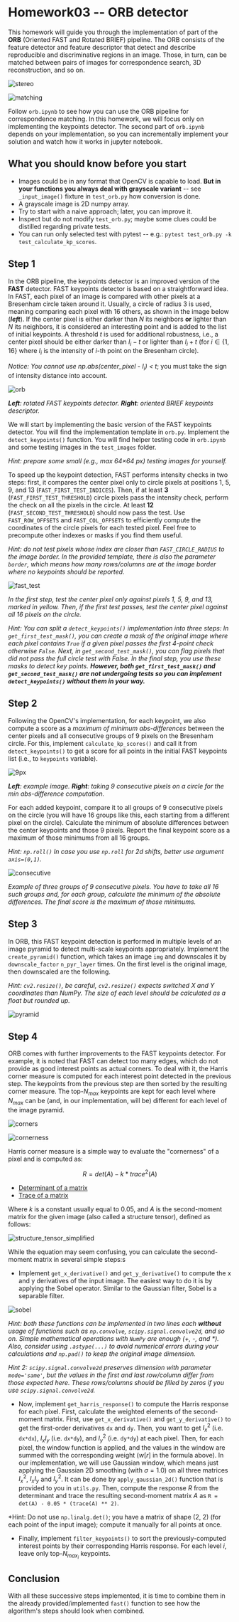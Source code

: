 # Homework03 -- ORB detector
  
This homework will guide you through the implementation of part of the **ORB** (Oriented FAST and Rotated BRIEF) pipeline. The ORB consists of the feature detector and feature descriptor that detect and describe reproducible and discriminative regions in an image. Those, in turn, can be matched between pairs of images for correspondence search, 3D reconstruction, and so on.

![stereo](https://user-images.githubusercontent.com/30218257/232539782-93d55220-7d91-4e20-9e8c-f72ef723310e.jpeg)

![matching](https://user-images.githubusercontent.com/30218257/232539947-7c2a1939-058f-498c-adae-f9f894e559c6.jpeg)

Follow `orb.ipynb` to see how you can use the ORB pipeline for correspondence matching. In this homework, we will focus only on implementing the keypoints detector. The second part of `orb.ipynb` depends on your implementation, so you can incrementally implement your solution and watch how it works in jupyter notebook.

## What you should know before you start
* Images could be in any format that OpenCV is capable to load. **But in your functions you always deal with grayscale variant** -- see `_input_image()` fixture in `test_orb.py` how conversion is done.
* A grayscale image is 2D numpy array.
* Try to start with a naive approach; later, you can improve it.
* Inspect but do not modify `test_orb.py`; maybe some clues could be distilled regarding private tests.
* You can run only selected test with pytest -- e.g.: `pytest test_orb.py -k test_calculate_kp_scores`.

## Step 1   
In the ORB pipeline, the keypoints detector is an improved version of the **FAST** detector. FAST keypoints detector is based on a straightforward idea. In FAST, each pixel of an image is compared with other pixels at a Bresenham circle taken around it. Usually, a circle of radius 3 is used, meaning comparing each pixel with 16 others, as shown in the image below (***left***). If the center pixel is either darker than $N$ its neighbors **or** lighter than $N$ its neighbors, it is considered an interesting point and is added to the list of initial keypoints. A threshold $t$ is used for additional robustness, i.e., a center pixel should be either darker than $I_i - t$ or lighter than $I_i + t$ (for $i\in\{1,16\}$ where $I_i$ is the intensity of $i$-th point on the Bresenham circle).
  
*Notice: You cannot use np.abs(center_pixel - $I_i$) < $t$*; you must take the sign of intensity distance into account.
  

![orb](https://user-images.githubusercontent.com/30218257/232540161-d69e7f9f-e8df-4fad-beb5-4f36ebf5a79d.jpeg)

<i><b>Left</b>: rotated FAST keypoints detector. <b>Right</b>: oriented BRIEF keypoints descriptor.</i>

  
We will start by implementing the basic version of the FAST keypoints detector. You will find the implementation template in `orb.py`. Implement the `detect_keypoints()` function. You will find helper testing code in `orb.ipynb` and some testing images in the `test_images` folder. 

*Hint: prepare some small (e.g., max 64×64 px) testing images for yourself.*

To speed up the keypoint detection, FAST performs intensity checks in two steps: first, it compares the center pixel only to circle pixels at positions 1, 5, 9, and 13 (`FAST_FIRST_TEST_INDICES`). Then, if at least **3** (`FAST_FIRST_TEST_THRESHOLD`) circle pixels pass the intensity check, perform the check on all the pixels in the circle. At least **12** (`FAST_SECOND_TEST_THRESHOLD`) should now pass the test. Use `FAST_ROW_OFFSETS` and `FAST_COL_OFFSETS` to efficiently compute the coordinates of the circle pixels for each tested pixel. Feel free to precompute other indexes or masks if you find them useful.
  
*Hint: do not test pixels whose index are closer than `FAST_CIRCLE_RADIUS` to the image border. In the provided template, there is also the parameter `border`, which means how many rows/columns are at the image border where no keypoints should be reported.*
  
![fast_test](https://user-images.githubusercontent.com/30218257/232540702-e3e3ee9d-8f15-4f95-928e-18ce0796531e.jpeg)

<i>In the first step, test the center pixel only against pixels 1, 5, 9, and 13, marked in yellow. Then, if the first test passes, test the center pixel against all 16 pixels on the circle.</i>

*Hint: You can split a `detect_keypoints()` implementation into three steps: In `get_first_test_mask()`, you can create a mask of the original image where each pixel contains `True` if a given pixel passes the first 4-point check otherwise `False`. Next, in `get_second_test_mask()`, you can flag pixels that did not pass the full circle test with False. In the final step, you use these masks to detect key points. **However, both `get_first_test_mask()` and `get_second_test_mask()` are not undergoing tests so you can implement `detect_keypoints()` without them in your way.***

## Step 2 
Following the OpenCV's implementation, for each keypoint, we also compute a score as a *maximum of minimum abs-differences* between the center pixels and all consecutive groups of 9 pixels on the Bresenham circle. For this, implement `calculate_kp_scores()` and call it from `detect_keypoints()` to get a score for all points in the initial FAST keypoints list (i.e., to `keypoints` variable).
  
![9px](https://user-images.githubusercontent.com/30218257/232541012-01630450-0397-4bdd-9782-1347c3a3677e.jpeg)

<i><b>Left</b>: example image. <b>Right</b>: taking 9 consecutive pixels on a circle for the min abs-difference computation.</i>
  
For each added keypoint, compare it to all groups of 9 consecutive pixels on the circle (you will have 16 groups like this, each starting from a different pixel on the circle). Calculate the minimum of absolute differences between the center keypoints and those 9 pixels. Report the final keypoint score as a maximum of those minimums from all 16 groups.
  
*Hint: `np.roll()` In case you use `np.roll` for 2d shifts, better use argument `axis=(0,1)`.*
    
![consecutive](https://user-images.githubusercontent.com/30218257/232541132-fdc7ff66-f655-4552-8ba5-59ee83258116.png)

<i>Example of three groups of 9 consecutive pixels. You have to take all 16 such groups and, for each group, calculate the minimum of the absolute differences. The final score is the maximum of those minimums.</i>
  
## Step 3
In ORB, this FAST keypoint detection is performed in multiple levels of an image pyramid to detect multi-scale keypoints appropriately. Implement the `create_pyramid()` function, which takes an image `img` and downscales it by `downscale_factor`  `n_pyr_layer` times. On the first level is the original image, then downscaled are the following.
  
*Hint: `cv2.resize()`, be careful, `cv2.resize()`  expects switched X and Y coordinates than NumPy. The size of each level should be calculated as a float but rounded up.*
  
![pyramid](https://user-images.githubusercontent.com/30218257/232541225-5905a8ac-4728-418b-8fff-4ff9ec603765.jpeg)
  
## Step 4
ORB comes with further improvements to the FAST keypoints detector. For example, it is noted that FAST can detect too many edges, which do not provide as good interest points as actual corners. To deal with it, the Harris corner measure is computed for each interest point detected in the previous step. The keypoints from the previous step are then sorted by the resulting corner measure. The top-$N_{max}$ keypoints are kept for each level where $N_{max}$ can be (and, in our implementation, will be) different for each level of the image pyramid.
  
![corners](https://user-images.githubusercontent.com/30218257/232732516-5df2953b-2bf3-4508-804f-f78019723cf0.png)

![cornerness](https://user-images.githubusercontent.com/30218257/232732620-f8c07cd7-1f42-417d-8269-db922d3b16d4.png)
  
Harris corner measure is a simple way to evaluate the "cornerness" of a pixel and is computed as:

$$R = det(A) - k*trace^2(A)$$
  
- [Determinant of a matrix](https://en.wikipedia.org/wiki/Determinant)
- [Trace of a matrix](https://en.wikipedia.org/wiki/Trace_(linear_algebra))
  
Where $k$ is a constant usually equal to 0.05, and $A$ is the second-moment matrix for the given image (also called a structure tensor), defined as follows:
  
![structure_tensor_simplified](https://user-images.githubusercontent.com/30218257/232732855-ef87555a-b51f-4dd6-84de-13276045d4f6.png)
  
While the equation may seem confusing, you can calculate the second-moment matrix in several simple steps:s
  
* Implement `get_x_derivative()` and `get_y_derivative()` to compute the x and y derivatives of the input image. The easiest way to do it is by applying the Sobel operator. Similar to the Gaussian filter, Sobel is a separable filter.
  
![sobel](https://user-images.githubusercontent.com/30218257/232733056-f08e61ac-e98e-4ac6-8872-739fec5bf2de.png)

*Hint: both these functions can be implemented in two lines each **without** usage of functions such as `np.convolve`, `scipy.signal.convolve2d`, and so on. Simple mathematical operations with `NumPy` are enough (+, -, and \*). Also, consider using `.astype(...)` to avoid numerical errors during your calculations and `np.pad()` to keep the original image dimension.*
  
*Hint 2: `scipy.signal.convolve2d` preserves dimension with parameter `mode='same'`, but the values in the first and last row/column differ from those expected here. These rows/columns should be filled by zeros if you use `scipy.signal.convolve2d`.*
  
* Now, implement `get_harris_response()` to compute the Harris response for each pixel. First, calculate the weighted elements of the second-moment matrix. First, use `get_x_derivative()` and `get_y_derivative()` to get the first-order derivatives `dx` and `dy`. Then, you want to get $I_x^2$ (i.e. `dx*dx`), $I_x I_y$ (i.e. `dx*dy`), and $I_y^2$ (i.e. `dy*dy`) at each pixel. Then, for each pixel, the window function is applied, and the values in the window are summed with the corresponding weight ($w[r]$ in the formula above). In our implementation, we will use Gaussian window, which means just applying the Gaussian 2D smoothing (with $\sigma=1.0$) on all three matrices $I_x^2$, $I_x I_y$ and $I_y^2$. It can be done by `apply_gaussian_2d()` function that is provided to you in `utils.py`. Then, compute the response $R$ from the determinant and trace the resulting second-moment matrix $A$ as `R = det(A) - 0.05 * (trace(A) ** 2)`.
  
*Hint: Do not use `np.linalg.det()`; you have a matrix of shape (2, 2) (for each point of the input image); compute it manually for all points at once.
  
* Finally, implement `filter_keypoints()` to sort the previously-computed interest points by their corresponding Harris response. For each level $i$, leave only top-$N_{max_i}$ keypoints.
  
## Conclusion
With all these successive steps implemented, it is time to combine them in the already provided/implemented `fast()` function to see how the algorithm's steps should look when combined.

